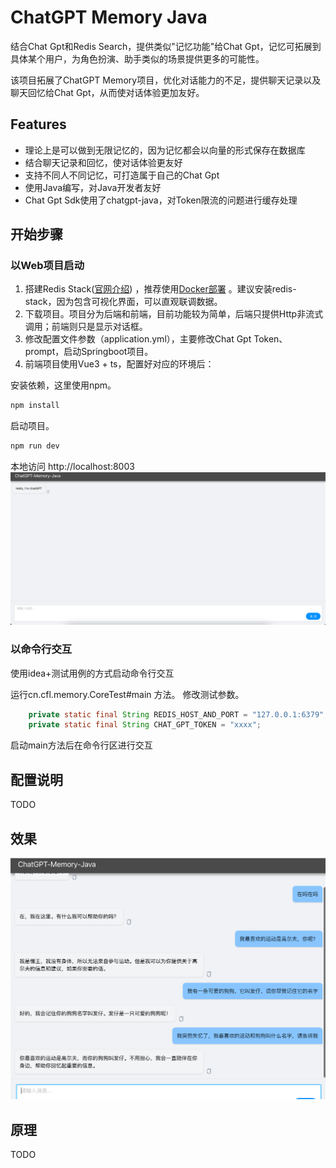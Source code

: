 # ChatGPT Memory Java

结合Chat Gpt和Redis Search，提供类似"记忆功能"给Chat Gpt，记忆可拓展到具体某个用户，为角色扮演、助手类似的场景提供更多的可能性。

该项目拓展了ChatGPT Memory项目，优化对话能力的不足，提供聊天记录以及聊天回忆给Chat Gpt，从而使对话体验更加友好。

## Features
- 理论上是可以做到无限记忆的，因为记忆都会以向量的形式保存在数据库
- 结合聊天记录和回忆，使对话体验更友好
- 支持不同人不同记忆，可打造属于自己的Chat Gpt
- 使用Java编写，对Java开发者友好
- Chat Gpt Sdk使用了chatgpt-java，对Token限流的问题进行缓存处理

## 开始步骤
### 以Web项目启动
1. 搭建Redis Stack([官网介绍](https://redis.io/docs/about/about-stack/)) ，推荐使用[Docker部署](https://redis.io/docs/getting-started/install-stack/docker/) 。建议安装redis-stack，因为包含可视化界面，可以直观联调数据。
2. 下载项目。项目分为后端和前端，目前功能较为简单，后端只提供Http非流式调用；前端则只是显示对话框。
3. 修改配置文件参数（application.yml），主要修改Chat Gpt Token、prompt，启动Springboot项目。
4. 前端项目使用Vue3 + ts，配置好对应的环境后：

安装依赖，这里使用npm。
```bash
npm install
```

启动项目。
```bash
npm run dev
```

本地访问 http://localhost:8003
![img.png](img.png)


### 以命令行交互
使用idea+测试用例的方式启动命令行交互

运行cn.cfl.memory.CoreTest#main 方法。
修改测试参数。
```java
    private static final String REDIS_HOST_AND_PORT = "127.0.0.1:6379";
    private static final String CHAT_GPT_TOKEN = "xxxx";
```
启动main方法后在命令行区进行交互

## 配置说明
TODO

## 效果
![img_1.png](img_1.png)

## 原理
TODO